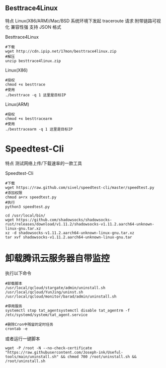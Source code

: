 ## Besttrace4Linux

特点
Linux(X86/ARM)/Mac/BSD 系统环境下发起 traceroute 请求
附带链路可视化
兼容性强
支持 JSON 格式

Besttrace4Linux
```
#下载
wget http://cdn.ipip.net/17mon/besttrace4linux.zip
#解压
unzip besttrace4linux.zip
```

Linux(X86)
```
#授权
chmod +x besttrace
#使用
./besttrace -q 1 这里是目标IP
```

Linux(ARM)
```
#授权
chmod +x besttracearm
#使用
./besttracearm -q 1 这里是目标IP
```

# Speedtest-Cli

特点
测试网络上传/下载速率的一款工具

Speedtest-Cli
```
#下载
wget https://raw.github.com/sivel/speedtest-cli/master/speedtest.py
#添加权限
chmod a+rx speedtest.py
#执行
python3 speedtest.py
```

```
cd /usr/local/bin/
wget https://github.com/shadowsocks/shadowsocks-rust/releases/download/v1.11.2/shadowsocks-v1.11.2.aarch64-unknown-linux-gnu.tar.xz
xz -d shadowsocks-v1.11.2.aarch64-unknown-linux-gnu.tar.xz
tar xvf shadowsocks-v1.11.2.aarch64-unknown-linux-gnu.tar
```

# 卸载腾讯云服务器自带监控

执行以下命令
```
#卸载脚本
/usr/local/qcloud/stargate/admin/uninstall.sh
/usr/local/qcloud/YunJing/uninst.sh
/usr/local/qcloud/monitor/barad/admin/uninstall.sh
```

```
#停用服务
systemctl stop tat_agentsystemctl disable tat_agentrm -f /etc/systemd/system/tat_agent.service
```

```
#删除Cron中残留的定时任务
crontab -e
```


或者运行一键脚本
```
wget -P /root -N --no-check-certificate "https://raw.githubusercontent.com/Joseph-ink/Useful-tools/main/uninstall.sh" && chmod 700 /root/uninstall.sh && /root/uninstall.sh
```
